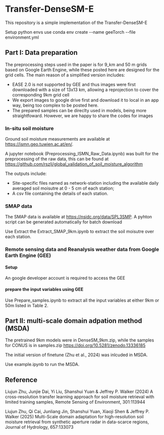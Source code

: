 # Transfer-DenseSM-E
This repository is a simple implementation of the Transfer-DenseSM-E

Setup python envs
use conda env create --name geeTorch --file environment.yml

## Part I: Data preparation

The preprocessing steps used in the paper is for 9_km and 50 m grids based on Google Earth Engine, while these posted here are designed for the grid cells. The main reason of a simplified version includes: 
- EASE 2.0 is not supported by GEE and thus images were first downloaded with a size of 13x13 km, allowing a reprojection to cover the corresponding 9km grid cell 
- We export images to google drive first and download it to local in an app way, being too complex to be posted here.
- The prepared samples can be direclty used in models, being more straightfoward.
However, we are happy to share the codes for images

### In-situ soil moisture
Ground soil moisture measurements are available at https://ismn.geo.tuwien.ac.at/en/.

A jupyter notebook (Preprocessing_ISMN_Raw_Data.ipynb) was built for the preprocessing of the raw data, this can be found at https://github.com/rszlj/global_validation_of_soil_moisture_algorithm

The outputs include: 
- Site-specific files named as network-station including the available daily averaged soil moisutre at 0 - 5 cm of each station;
- A csv file containing the details of each station.

### SMAP data
The SMAP data is available at https://nsidc.org/data/SPL3SMP. A pyhton script can be generated automatically for batch download

Use Extract the Extract_SMAP_9km.ipynb to extract the soil moisutre over each station.

### Remote sensing data and Reanalysis weather data from Google Earth Engine (GEE)
#### Setup
An google developer account is required to access the GEE

#### prepare the input variables using GEE
Use Prepare_samples.ipynb to extract all the input variables at either 9km or 50m listed in Table 2. 

## Part II: multi-scale domain adpation method (MSDA)

The pretrained 9km models were in DenseSM_9km.zip, while the samples for CONUS is in samples.zip https://doi.org/10.5281/zenodo.13336185

The initial version of finetune (Zhu et al., 2024) was inlcuded in MSDA.

Use example.ipynb to run the MSDA.


## Reference
Liujun Zhu, Junjie Dai, Yi Liu, Shanshui Yuan & Jeffrey P. Walker (2024) A cross-resolution transfer learning approach for soil moisture retrieval with limited training samples, Remote Sensing of Environment, 301:113944

Liujun Zhu, Qi Cai, Junliang Jin, Shanshui Yuan, Xiaoji Shen & Jeffrey P. Walker (2025) Multi-Scale domain adaptation for high-resolution soil moisture retrieval from synthetic aperture radar in data-scarce regions, Journal of Hydrology, 657:133073
